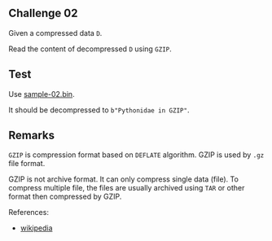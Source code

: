 ## Challenge 02

Given a compressed data `D`.

Read the content of decompressed `D` using `GZIP`.

## Test

Use [sample-02.bin](resources/sample-02.bin).

It should be decompressed to `b"Pythonidae in GZIP"`.

## Remarks

`GZIP` is compression format based on `DEFLATE` algorithm. GZIP is used by `.gz` file format.

GZIP is not archive format. It can only compress single data (file). To compress multiple file, the files are usually archived using `TAR` or other format then compressed by GZIP.

References:

- [wikipedia](https://en.wikipedia.org/wiki/Gzip)